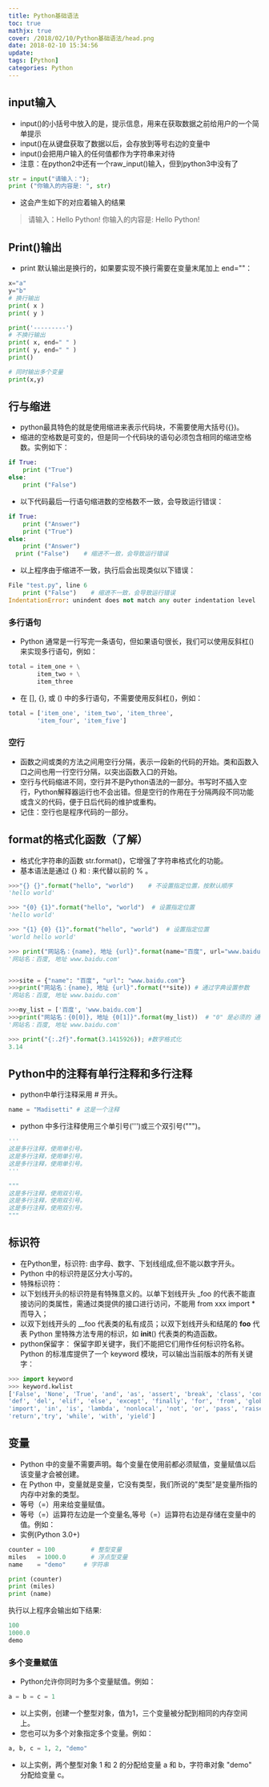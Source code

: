 ```yaml
---
title: Python基础语法
toc: true
mathjx: true
cover: /2018/02/10/Python基础语法/head.png
date: 2018-02-10 15:34:56
update:
tags: [Python]
categories: Python
---
```

## input输入
* input()的小括号中放入的是，提示信息，用来在获取数据之前给用户的一个简单提示
* input()在从键盘获取了数据以后，会存放到等号右边的变量中
* input()会把用户输入的任何值都作为字符串来对待
* 注意：在python2中还有一个raw_input()输入，但到python3中没有了

~~~Python
str = input("请输入：");
print ("你输入的内容是: ", str)
~~~
* 这会产生如下的对应着输入的结果
> 请输入：Hello Python!
> 你输入的内容是:  Hello Python!

## Print()输出
* print 默认输出是换行的，如果要实现不换行需要在变量末尾加上 end=""：

~~~Python
x="a"
y="b"
# 换行输出
print( x )
print( y )

print('---------')
# 不换行输出
print( x, end=" " )
print( y, end=" " )
print()

# 同时输出多个变量
print(x,y)
~~~

## 行与缩进
* python最具特色的就是使用缩进来表示代码块，不需要使用大括号({})。
* 缩进的空格数是可变的，但是同一个代码块的语句必须包含相同的缩进空格数。实例如下：
~~~python
if True:
    print ("True")
else:
    print ("False")
~~~
* 以下代码最后一行语句缩进数的空格数不一致，会导致运行错误：
~~~python
if True:
    print ("Answer")
    print ("True")
else:
    print ("Answer")
  print ("False")    # 缩进不一致，会导致运行错误
~~~
* 以上程序由于缩进不一致，执行后会出现类似以下错误：
~~~Python
File "test.py", line 6
    print ("False")    # 缩进不一致，会导致运行错误
IndentationError: unindent does not match any outer indentation level
~~~

### 多行语句
* Python 通常是一行写完一条语句，但如果语句很长，我们可以使用反斜杠()来实现多行语句，例如：
~~~Python
total = item_one + \
        item_two + \
        item_three
~~~
* 在 [], {}, 或 () 中的多行语句，不需要使用反斜杠()，例如：
~~~Python
total = ['item_one', 'item_two', 'item_three',
        'item_four', 'item_five']
~~~

### 空行
* 函数之间或类的方法之间用空行分隔，表示一段新的代码的开始。类和函数入口之间也用一行空行分隔，以突出函数入口的开始。
* 空行与代码缩进不同，空行并不是Python语法的一部分。书写时不插入空行，Python解释器运行也不会出错。但是空行的作用在于分隔两段不同功能或含义的代码，便于日后代码的维护或重构。
* 记住：空行也是程序代码的一部分。

## format的格式化函数（了解）
* 格式化字符串的函数 str.format()，它增强了字符串格式化的功能。
* 基本语法是通过 {} 和 : 来代替以前的 % 。

~~~Python
>>>"{} {}".format("hello", "world")    # 不设置指定位置，按默认顺序
'hello world'

>>> "{0} {1}".format("hello", "world")  # 设置指定位置
'hello world'

>>> "{1} {0} {1}".format("hello", "world")  # 设置指定位置
'world hello world'

>>> print("网站名：{name}, 地址 {url}".format(name="百度", url="www.baidu.com")) #指定参数名
'网站名：百度, 地址 www.baidu.com'


>>>site = {"name": "百度", "url": "www.baidu.com"}
>>>print("网站名：{name}, 地址 {url}".format(**site)) # 通过字典设置参数
'网站名：百度, 地址 www.baidu.com'

>>>my_list = ['百度', 'www.baidu.com']
>>>print("网站名：{0[0]}, 地址 {0[1]}".format(my_list))  # "0" 是必须的 通过列表索引设置参数
'网站名：百度, 地址 www.baidu.com'

>>> print("{:.2f}".format(3.1415926)); #数字格式化
3.14
~~~

## Python中的注释有单行注释和多行注释
* python中单行注释采用 # 开头。
~~~Python
name = "Madisetti" # 这是一个注释
~~~
* python 中多行注释使用三个单引号(''')或三个双引号(""")。
~~~Python
'''
这是多行注释，使用单引号。
这是多行注释，使用单引号。
这是多行注释，使用单引号。
'''

"""
这是多行注释，使用双引号。
这是多行注释，使用双引号。
这是多行注释，使用双引号。
"""
~~~

## 标识符
* 在Python里，标识符: 由字母、数字、下划线组成,但不能以数字开头。
* Python 中的标识符是区分大小写的。
* 特殊标识符：
* 以下划线开头的标识符是有特殊意义的。以单下划线开头 _foo 的代表不能直接访问的类属性，需通过类提供的接口进行访问，不能用 from xxx import * 而导入；
* 以双下划线开头的 __foo 代表类的私有成员；以双下划线开头和结尾的 __foo__ 代表 Python 里特殊方法专用的标识，如 __init__() 代表类的构造函数。
* python保留字： 保留字即关键字，我们不能把它们用作任何标识符名称。Python 的标准库提供了一个 keyword 模块，可以输出当前版本的所有关键字：
~~~Python
>>> import keyword
>>> keyword.kwlist
['False', 'None', 'True', 'and', 'as', 'assert', 'break', 'class', 'continue',
'def', 'del', 'elif', 'else', 'except', 'finally', 'for', 'from', 'global',
'import', 'in', 'is', 'lambda', 'nonlocal', 'not', 'or', 'pass', 'raise', 'if',
'return','try', 'while', 'with', 'yield']
~~~

## 变量
* Python 中的变量不需要声明。每个变量在使用前都必须赋值，变量赋值以后该变量才会被创建。
* 在 Python 中，变量就是变量，它没有类型，我们所说的"类型"是变量所指的内存中对象的类型。
* 等号（=）用来给变量赋值。
* 等号（=）运算符左边是一个变量名,等号（=）运算符右边是存储在变量中的值。例如：
* 实例(Python 3.0+)
~~~python
counter = 100          # 整型变量
miles   = 1000.0       # 浮点型变量
name    = "demo"     # 字符串

print (counter)
print (miles)
print (name)
~~~

执行以上程序会输出如下结果:
~~~Python
100
1000.0
demo
~~~

### 多个变量赋值
* Python允许你同时为多个变量赋值。例如：
~~~Python
a = b = c = 1
~~~
* 以上实例，创建一个整型对象，值为1，三个变量被分配到相同的内存空间上。
* 您也可以为多个对象指定多个变量。例如：
~~~Python
a, b, c = 1, 2, "demo"
~~~
* 以上实例，两个整型对象 1 和 2 的分配给变量 a 和 b，字符串对象 "demo" 分配给变量 c。
